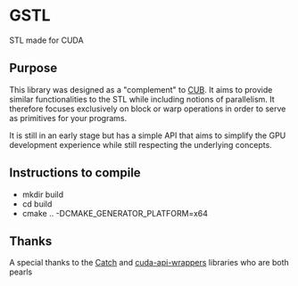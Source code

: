 # GSTL

STL made for CUDA

## Purpose

This library was designed as a "complement" to [CUB](https://github.com/NVlabs/cub). It aims to provide similar functionalities to the STL while including notions of parallelism. It therefore focuses exclusively on block or warp operations  in order to serve as primitives for your programs.

It is still in an early stage but has a simple API that aims to simplify the GPU development experience while still respecting the underlying concepts.

## Instructions to compile

 - mkdir build
 - cd build
 - cmake .. -DCMAKE_GENERATOR_PLATFORM=x64

## Thanks

A special thanks to the [Catch](https://github.com/catchorg/Catch2) and [cuda-api-wrappers](https://github.com/eyalroz/cuda-api-wrappers) libraries who are both pearls
